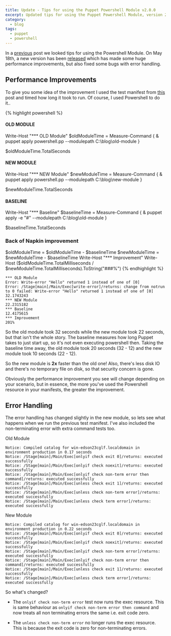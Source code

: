 ```yaml
---
title: Update - Tips for using the Puppet Powershell Module v2.0.0
excerpt: Updated tips for using the Puppet Powershell Module, version 2.0.0
category:
  - blog
tags:
  - puppet
  - powershell
---
```


In a [previous](/blog/powershell-puppet-module-exit-codes/) post we looked tips for using the Powershell Module.  On May 18th, a new version has been [released](https://forge.puppet.com/puppetlabs/powershell/2.0.0/readme) which has made some huge performance improvements, but also fixed some bugs with error handling.

## Performance Improvements

To give you some idea of the improvement I used the test manifest from [this](/blog/powershell-puppet-module-exit-codes/) post and timed how long it took to run.  Of course, I used Powershell to do it..

{% highlight powershell %}
#### OLD MODULE
Write-Host "*** OLD Module"
$oldModuleTime = Measure-Command { & puppet apply powershell.pp --modulepath C:\blog\old-module }

$oldModuleTime.TotalSeconds

#### NEW MODULE
Write-Host "*** NEW Module"
$newModuleTime = Measure-Command { & puppet apply powershell.pp --modulepath C:\blog\new-module }

$newModuleTime.TotalSeconds

#### BASELINE
Write-Host "*** Baseline"
$baselineTime = Measure-Command { & puppet apply -e "#" --modulepath C:\blog\old-module }

$baselineTime.TotalSeconds

### Back of Napkin improvement
$oldModuleTime = $oldModuleTime - $baselineTime
$newModuleTime = $newModuleTime - $baselineTime
Write-Host "*** Improvement"
Write-Host ($oldModuleTime.TotalMilliseconds / $newModuleTime.TotalMilliseconds).ToString("###%")
{% endhighlight %}
```
*** OLD Module
Error: Write-error "Hello" returned 1 instead of one of [0]
Error: /Stage[main]/Main/Exec[write-error]/returns: change from notrun to 0 failed: Write-error "Hello" returned 1 instead of one of [0]
32.1743243
*** NEW Module
22.2315182
*** Baseline
12.4175615
*** Improvement
201%
```

So the old module took 32 seconds while the new module took 22 seconds, but that isn't the whole story.  The baseline measures how long Puppet takes to just start up, so it's not even executing powershell then.  Taking the baseline time away, the old module took 20 seconds (32 - 12) and the new module took 10 seconds (22 - 12).

So the new module is **2x** faster than the old one!  Also, there's less disk IO and there's no temporary file on disk, so that security concern is gone.

Obviously the performance improvement you see will change depending on your scenario, but in essence, the more you've used the Powershell resource in your manifests, the greater the improvement.


## Error Handling

The error handling has changed slightly in the new module, so lets see what happens when we run the previous test manifest.  I've also included the non-terminating error with extra command tests too.

Old Module

```
Notice: Compiled catalog for win-edson23cglf.localdomain in environment production in 0.17 seconds
Notice: /Stage[main]/Main/Exec[onlyif check exit 0]/returns: executed successfully
Notice: /Stage[main]/Main/Exec[onlyif check noexit]/returns: executed successfully
Notice: /Stage[main]/Main/Exec[onlyif check non-term error then command]/returns: executed successfully
Notice: /Stage[main]/Main/Exec[unless check exit 1]/returns: executed successfully
Notice: /Stage[main]/Main/Exec[unless check non-term error]/returns: executed successfully
Notice: /Stage[main]/Main/Exec[unless check term error]/returns: executed successfully
```

New Module

```
Notice: Compiled catalog for win-edson23cglf.localdomain in environment production in 0.22 seconds
Notice: /Stage[main]/Main/Exec[onlyif check exit 0]/returns: executed successfully
Notice: /Stage[main]/Main/Exec[onlyif check noexit]/returns: executed successfully
Notice: /Stage[main]/Main/Exec[onlyif check non-term error]/returns: executed successfully
Notice: /Stage[main]/Main/Exec[onlyif check non-term error then command]/returns: executed successfully
Notice: /Stage[main]/Main/Exec[unless check exit 1]/returns: executed successfully
Notice: /Stage[main]/Main/Exec[unless check term error]/returns: executed successfully
```

So what's changed?

* The `onlyif check non-term error` test now runs the exec resource.  This is same behaviour as `onlyif check non-term error then command` and now treats all non terminating errors the same i.e. exit code zero.

* The `unless check non-term error` no longer runs the exec resource.  This is because the exit code is zero for non-terminating errors.
